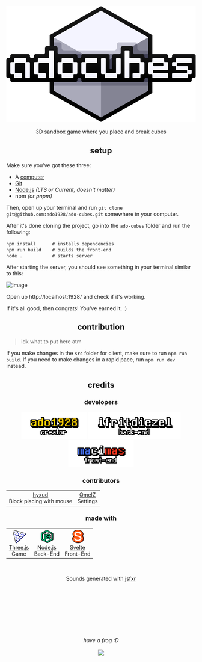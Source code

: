 <p align=center><img src="./client/public/img/logo/adocubes.svg"></p>

<p align=center>3D sandbox game where you place and break cubes</p>



<h2 align=center>setup</h2>

Make sure you've got these three:

- A [computer](https://en.wikipedia.org/wiki/Computer)
- [Git](https://git-scm.com)
- [Node.js](https://nodejs.org) *(LTS or Current, doesn't matter)*
- npm *(or pnpm)*

Then, open up your terminal and run `git clone git@github.com:ado1928/ado-cubes.git` somewhere in your computer.

After it's done cloning the project, go into the `ado-cubes` folder and run the following:

```
npm install      # installs dependencies
npm run build    # builds the front-end
node .           # starts server
```

After starting the server, you should see something in your terminal similar to this:

![image](https://user-images.githubusercontent.com/42163944/229006615-36feb33d-970d-443f-ac48-0f4390bbe0cd.png)

Open up http://localhost:1928/ and check if it's working.

If it's all good, then congrats! You've earned it. :)

<h2 align=center>contribution</h2>

> idk what to put here atm

If you make changes in the `src` folder for client, make sure to run `npm run build`. If you need to make changes in a rapid pace, run `npm run dev` instead.



<h2 align="center">credits</h2>

<h3 align="center">developers</h3>

<p align=center>
	<a href="https://github.com/ado1928"><img src="./GITHUB/ado1928.png"></a>
	<a href="https://github.com/ifritdiezel"><img src="./GITHUB/ifritdiezel.png"></a>
	<a href="https://github.com/macimas"><img src="./GITHUB/macimas.png"></a>
</p>

<h3 align=center>contributors</h3>

<table align="center">
	<tr>
		<td align="center">
			<a href="https://github.com/hyxud.png">hyxud</a><br>
			Block placing with mouse
		</td>
		<td align="center">
			<a href="https://github.com/QmelZ.png">QmelZ</a><br>
			Settings
		</td>
	</tr>
</table>

<h3 align="center">made with</h3>
<table align="center">
	<tr>
		<td align="center">
			<img src="./client/public/img/icon/credits/three.js.png"><br>
			<a href="https://threejs.org">Three.js</a><br>
			Game
		</td>
		<td align="center">
			<img src="./client/public/img/icon/credits/node.js.png"><br>
			<a href="https://nodejs.org">Node.js</a><br>
			Back-End
		</td>
		<td align="center">
			<img src="./client/public/img/icon/credits/svelte.png"><br>
			<a href="https://svelte.dev">Svelte</a><br>
			Front-End
		</td>
	</tr>
</table>

<br>

<p align="center">Sounds generated with <a href="https://sfxr.me">jsfxr</a></p>



<br><br><br><br><br><br><br>

<p align="center"><i>have a frog :D</i><br><br><img src="https://cdn.discordapp.com/attachments/968866349633896488/972592866943701082/the_frog.png" height=100></p>